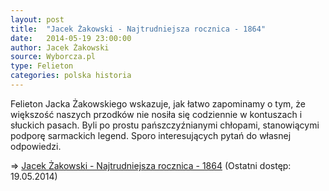 ```yaml
---
layout: post
title:  "Jacek Żakowski - Najtrudniejsza rocznica - 1864"
date:   2014-05-19 23:00:00
author: Jacek Żakowski
source: Wyborcza.pl
type: Felieton
categories: polska historia
---
```

Felieton Jacka Żakowskiego wskazuje, jak łatwo zapominamy o tym, że większość naszych przodków nie nosiła się codziennie w kontuszach i słuckich pasach. Byli po prostu pańszczyźnianymi chłopami, stanowiącymi podporę sarmackich legend. Sporo interesujących pytań do własnej odpowiedzi.

=> [Jacek Żakowski - Najtrudniejsza rocznica - 1864](http://wyborcza.pl/1,75968,15833355,Najtrudniejsza_rocznica___1864.html?utm_source=HP&utm_medium=AutopromoHP&utm_content=cukierek1&utm_campaign=wyborcza#Cuk) (Ostatni dostęp: 19.05.2014)

